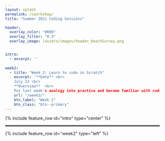 ```yaml
---
layout: splash
permalink: /cworkshop/
title: "Summer 2021 Coding Sessions"

header:
  overlay_color: "#000"
  overlay_filter: "0.5"
  overlay_image: /assets/images/header_beachSurvey.png


intro: 
  - excerpt: ''
  
week2:
  - title: "Week 2: Learn to code in Scratch"
    excerpt: '**Date** <br>
    July 13 <br>
    **Overview**  <br>
    Put last week's analogy into practice and become familiar with coding basics by learning to code in Scratch. <br>'
    url: "/week2/"
    btn_label: "Week 2"
    btn_class: "btn--primary"
---
```


{% include feature_row id="intro" type="center" %}



<hr style="border:2px solid gray">

{% include feature_row id="week2" type="left" %}
